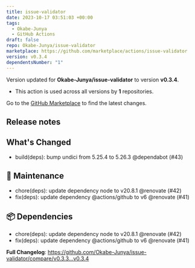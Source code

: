 ```yaml
---
title: issue-validator
date: 2023-10-17 03:51:03 +00:00
tags:
  - Okabe-Junya
  - GitHub Actions
draft: false
repo: Okabe-Junya/issue-validator
marketplace: https://github.com/marketplace/actions/issue-validator
version: v0.3.4
dependentsNumber: "1"
---
```



Version updated for **Okabe-Junya/issue-validator** to version **v0.3.4**.
- This action is used across all versions by **1** repositories.

Go to the [GitHub Marketplace](https://github.com/marketplace/actions/issue-validator) to find the latest changes.

## Release notes

## What's Changed

- build(deps): bump undici from 5.25.4 to 5.26.3 @dependabot (#43)

## 🧰 Maintenance

- chore(deps): update dependency node to v20.8.1 @renovate (#42)
- fix(deps): update dependency @actions/github to v6 @renovate (#41)

## 📦 Dependencies

- chore(deps): update dependency node to v20.8.1 @renovate (#42)
- fix(deps): update dependency @actions/github to v6 @renovate (#41)

**Full Changelog**: https://github.com/Okabe-Junya/issue-validator/compare/v0.3.3...v0.3.4


